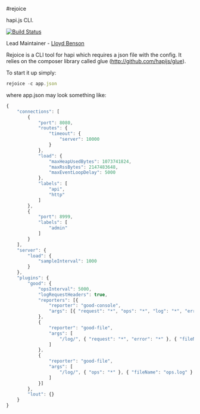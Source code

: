 #rejoice

hapi.js CLI.

[![Build Status](https://secure.travis-ci.org/hapijs/rejoice.png)](http://travis-ci.org/hapijs/rejoice)

Lead Maintainer - [Lloyd Benson](https://github.com/lloydbenson)

Rejoice is a CLI tool for hapi which requires a json file with the config.  It relies on the composer library called glue (http://github.com/hapijs/glue).

To start it up simply:

```javascript
rejoice -c app.json

```

where app.json may look something like:

```javascript
{
    "connections": [
        {
            "port": 8080,
            "routes": {
                "timeout": {
                    "server": 10000
                }
            },
            "load": {
                "maxHeapUsedBytes": 1073741824,
                "maxRssBytes": 2147483648,
                "maxEventLoopDelay": 5000
            },
            "labels": [
                "api",
                "http"
            ]
        },
        {
            "port": 8999,
            "labels": [
                "admin"
            ]
        }
    ],
    "server": {
        "load": {
            "sampleInterval": 1000
        }
    },
    "plugins": {
        "good": {
            "opsInterval": 5000,
            "logRequestHeaders": true,
            "reporters": [{
                "reporter": "good-console",
                "args": [{ "request": "*", "ops": "*", "log": "*", "error": "*" }]
            },
            {
                "reporter": "good-file",
                "args": [
                    "/log/", { "request": "*", "error": "*" }, { "fileName": "request.log" }
                ]
            },
            {
                "reporter": "good-file",
                "args": [
                    "/log/", { "ops": "*" }, { "fileName": "ops.log" }
                ]
            }]
        },
        "lout": {}
    }
}

```
